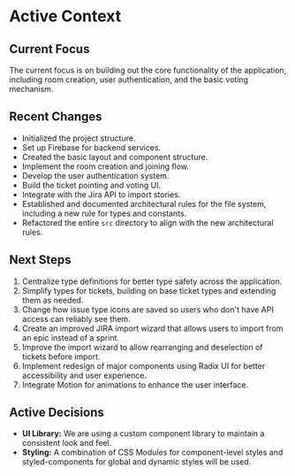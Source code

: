 # Active Context

## Current Focus

The current focus is on building out the core functionality of the application, including room creation, user authentication, and the basic voting mechanism.

## Recent Changes

- Initialized the project structure.
- Set up Firebase for backend services.
- Created the basic layout and component structure.
- Implement the room creation and joining flow.
- Develop the user authentication system.
- Build the ticket pointing and voting UI.
- Integrate with the Jira API to import stories.
- Established and documented architectural rules for the file system, including a new rule for types and constants.
- Refactored the entire `src` directory to align with the new architectural rules.

## Next Steps

1. Centralize type definitions for better type safety across the application.
3. Simplify types for tickets, building on base ticket types and extending them as needed.
4. Change how issue type icons are saved so users who don't have API access can reliably see them.
5. Create an improved JIRA import wizard that allows users to import from an epic instead of a sprint.
6. Improve the import wizard to allow rearranging and deselection of tickets before import.
7. Implement redesign of major components using Radix UI for better accessibility and user experience.
8. Integrate Motion for animations to enhance the user interface.

## Active Decisions

- **UI Library:** We are using a custom component library to maintain a consistent look and feel.
- **Styling:** A combination of CSS Modules for component-level styles and styled-components for global and dynamic styles will be used.
